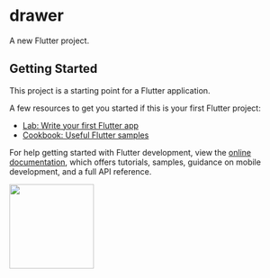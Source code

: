 # drawer

A new Flutter project.

## Getting Started

This project is a starting point for a Flutter application.

A few resources to get you started if this is your first Flutter project:

- [Lab: Write your first Flutter app](https://docs.flutter.dev/get-started/codelab)
- [Cookbook: Useful Flutter samples](https://docs.flutter.dev/cookbook)

For help getting started with Flutter development, view the
[online documentation](https://docs.flutter.dev/), which offers tutorials,
samples, guidance on mobile development, and a full API reference.


<p>
  <img src="https://github.com/Janak67/watch_app/assets/141834407/27abe0d8-ec0e-4eb1-b479-eec4d71249f6" hight="500" width ="150">

  
</p>
